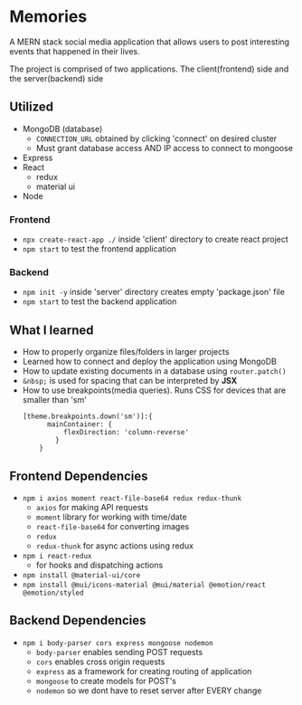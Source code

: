 # Memories

A MERN stack social media application that allows users to post interesting events that happened in their lives.

The project is comprised of two applications. The client(frontend) side and the server(backend) side

## Utilized
- MongoDB (database)
  - `CONNECTION_URL` obtained by clicking 'connect' on desired cluster
  - Must grant database access AND IP access to connect to mongoose
- Express
- React
  - redux
  - material ui
- Node

### Frontend
- `npx create-react-app ./` inside 'client' directory to create react project
- `npm start` to test the frontend application

### Backend
- `npm init -y` inside 'server' directory creates empty 'package.json' file
- `npm start` to test the backend application

## What I learned
- How to properly organize files/folders in larger projects
- Learned how to connect and deploy the application using MongoDB
- How to update existing documents in a database using `router.patch()`
- `&nbsp;` is used for spacing that can be interpreted by **JSX**
- How to use breakpoints(media queries). Runs CSS for devices that are smaller than 'sm'
  ```
  [theme.breakpoints.down('sm')]:{
        mainContainer: {
            flexDirection: 'column-reverse'
          }
      }
  ```

## Frontend Dependencies
- `npm i axios moment react-file-base64 redux redux-thunk`
  - `axios` for making API requests
  - `moment` library for working with time/date
  - `react-file-base64` for converting images
  - `redux`
  - `redux-thunk` for async actions using redux
- `npm i react-redux`
  - for hooks and dispatching actions
- `npm install @material-ui/core`
- `npm install @mui/icons-material @mui/material @emotion/react @emotion/styled`

## Backend Dependencies
- `npm i body-parser cors express mongoose nodemon`
  - `body-parser` enables sending POST requests
  - `cors` enables cross origin requests
  - `express` as a framework for creating routing of application
  - `mongoose` to create models for POST's
  - `nodemon` so we dont have to reset server after EVERY change